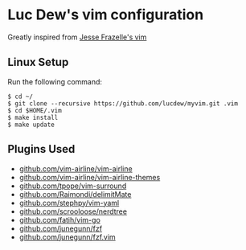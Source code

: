 # Luc Dew's vim configuration

Greatly inspired from [Jesse Frazelle's vim](https://github.com/jessfraz/.vim)

## Linux Setup

Run the following command:

```
$ cd ~/
$ git clone --recursive https://github.com/lucdew/myvim.git .vim
$ cd $HOME/.vim
$ make install
$ make update
```

## Plugins Used

* [github.com/vim-airline/vim-airline](https://github.com/vim-airline/vim-airline)
* [github.com/vim-airline/vim-airline-themes](https://github.com/vim-airline/vim-airline-themes)
* [github.com/tpope/vim-surround](https://github.com/tpope/vim-surround)
* [github.com/Raimondi/delimitMate](https://github.com/Raimondi/delimitMate)
* [github.com/stephpy/vim-yaml](https://github.com/stephpy/vim-yaml)
* [github.com/scrooloose/nerdtree](https://github.com/scrooloose/nerdtree)
* [github.com/fatih/vim-go](https://github.com/fatih/vim-go)
* [github.com/junegunn/fzf](https://github.com/junegunn/fzf)
* [github.com/junegunn/fzf.vim](https://github.com/junegunn/fzf.vim)
